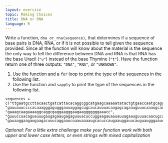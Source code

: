 ```yaml
---
layout: exercise
topic: Making Choices
title: DNA or RNA
language: R
---
```


Write a function, `dna_or_rna(sequence)`, that determines if a sequence
of base pairs is DNA, RNA, or if it is not possible to tell given the
sequence provided. Since all the function will know about the material is the
sequence the only way to tell the difference between DNA and RNA is that
RNA has the base Uracil (`"u"`) instead of the base Thymine (`"t"`). Have the
function return one of three outputs: `"DNA"`, `"RNA"`, or `"UNKNOWN"`.

1. Use the function and a `for` loop to print the type of the sequences in the
following list.
2. Use the function and `sapply` to print the type of the sequences in the
following list.

```
sequences = c("ttgaatgccttacaactgatcattacacaggcggcatgaagcaaaaatatactgtgaaccaatgcaggcg", "gauuauuccccacaaagggagugggauuaggagcugcaucauuuacaagagcagaauguuucaaaugcau", "gaaagcaagaaaaggcaggcgaggaagggaagaagggggggaaacc", "guuuccuacaguauuugaugagaaugagaguuuacuccuggaagauaauauuagaauguuuacaacugcaccugaucagguggauaaggaagaugaagacu", "gauaaggaagaugaagacuuucaggaaucuaauaaaaugcacuccaugaauggauucauguaugggaaucagccggguc")
```

*Optional: For a little extra challenge make your function work with both upper
and lower case letters, or even strings with mixed capitalization*
